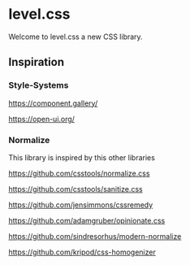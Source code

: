 # level.css

Welcome to level.css a new CSS library.

## Inspiration

### Style-Systems

https://component.gallery/

https://open-ui.org/


### Normalize
This library is inspired by this other libraries

https://github.com/csstools/normalize.css

https://github.com/csstools/sanitize.css

https://github.com/jensimmons/cssremedy

https://github.com/adamgruber/opinionate.css

https://github.com/sindresorhus/modern-normalize

https://github.com/kripod/css-homogenizer
